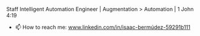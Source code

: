 Staff Intelligent Automation Engineer | Augmentation > Automation | 1 John 4:19

- 📫 How to reach me: www.linkedin.com/in/isaac-bermúdez-59291b111
<!--
**isaacbermudez/isaacbermudez** is a ✨ _special_ ✨ repository because its `README.md` (this file) appears on your GitHub profile.

Here are some ideas to get you started:

- 🔭 I’m currently working on ...
- 🌱 I’m currently learning ...
- 👯 I’m looking to collaborate on ...
- 🤔 I’m looking for help with ...
- 💬 Ask me about ...
- 📫 How to reach me: www.linkedin.com/in/isaac-bermúdez-59291b111
- 😄 Pronouns: ...
- ⚡ Fun fact: ...
-->
